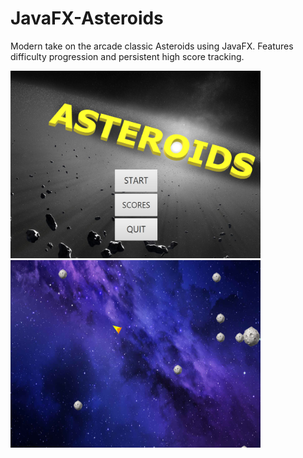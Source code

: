 # JavaFX-Asteroids
Modern take on the arcade classic Asteroids using JavaFX.  Features difficulty progression and persistent high score tracking.


<img src="title.png" width="400" height="300">

<img src="game.png" width="400" height="300">
